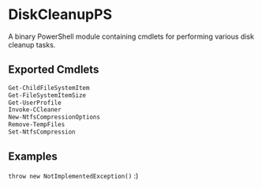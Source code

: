 # DiskCleanupPS
A binary PowerShell module containing cmdlets for performing various disk cleanup tasks.

## Exported Cmdlets

```PowerShell
Get-ChildFileSystemItem
Get-FileSystemItemSize
Get-UserProfile
Invoke-CCleaner
New-NtfsCompressionOptions
Remove-TempFiles
Set-NtfsCompression
```

## Examples

`throw new NotImplementedException()` :)
